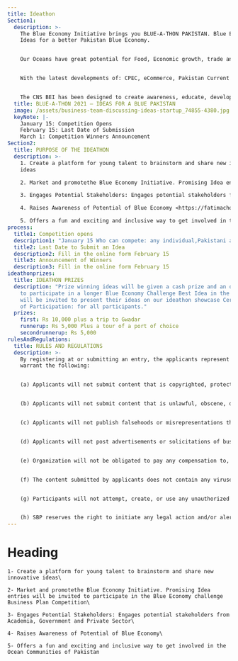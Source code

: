 ```yaml
---
title: Ideathon
Section1:
  description: >-
    The Blue Economy Initiative brings you BLUE-A-THON PAKISTAN. Blue Economy
    Ideas for a better Pakistan Blue Economy.


    Our Oceans have great potential for Food, Economic growth, trade and logistics, tourism, and leisure. We are at a crossroads where we can set the stage for sustainable growth that will reward generations to come.


    With the latest developments of: CPEC, eCommerce, Pakistan Current affairs, Tourism Opportunities, it is important that a vibrant coastal ecosystem is developed in a manner such as to protect rights of existing human and wildlife and nature as well as find the potential to grow.


    The CNS BEI has been designed to create awareness, educate, develop mentor and coach and implement blue economy initiatives through learning from the data available on the portal. We are inviting youth and academia to look at these opportunities in various sectors, their real-life examples, and then follow the strategies of adoption, adaptation, or invention. This is the first of the kind attempt where an organization is working in multidimensional strategies for fast-tracking the growth of Blue Economy in Pakistan.
  title: BLUE-A-THON 2021 – IDEAS FOR A BLUE PAKISTAN
  image: /assets/business-team-discussing-ideas-startup_74855-4380.jpg
  keyNote: |-
    January 15: Competition Opens
    February 15: Last Date of Submission
    March 1: Competition Winners Announcement
Section2:
  title: PURPOSE OF THE IDEATHON
  description: >-
    1. Create a platform for young talent to brainstorm and share new innovative
    ideas

    2. Market and promotethe Blue Economy Initiative. Promising Idea entries will be invited to participate in the Blue Economy challenge Business Plan Competition

    3. Engages Potential Stakeholders: Engages potential stakeholders from Academia, Government and Private Sector

    4. Raises Awareness of Potential of Blue Economy <https://fatimachoudhripk.wixsite.com/canbei/ideathon>

    5. Offers a fun and exciting and inclusive way to get involved in the Ocean Communities of Pakistan
process:
  title1: Competition opens
  description1: "January 15 Who can compete: any individual,Pakistani age 15 and above"
  title2: Last Date to Submit an Idea
  description2: Fill in the online form February 15
  title3: Announcement of Winners
  description3: Fill in the online form February 15
ideathonprizes:
  title: IDEATHON PRIZES
  description: "Prize winning ideas will be given a cash prize and an opportunity
    to participate in a longer Blue Economy Challenge Best Idea in the Theme:
    will be invited to present their ideas on our ideathon showcase Certificates
    of Participation: for all participants."
  prizes:
    first: Rs 10,000 plus a trip to Gwadar
    runnerup: Rs 5,000 Plus a tour of a port of choice
    secondrunnerup: Rs 5,000
rulesAndRegulations:
  title: RULES AND REGULATIONS
  description: >-
    By registering at or submitting an entry, the applicants represent and
    warrant the following:


    (a)	Applicants will not submit content that is copyrighted, protected by trade secret or otherwise subject to third party intellectual property rights or other proprietary rights, including privacy and publicity rights, unless the individual is the owner of such rights or has permission from the rightful owner to post the content and participate in the Ideathon;


    (b)	Applicants will not submit content that is unlawful, obscene, defamatory, threatening, hateful, racially or ethnically offensive, or encourages conduct that would be considered a criminal offense, give rise to civil liability or is otherwise inappropriate;


    (c)	Applicants will not publish falsehoods or misrepresentations that could damage the reputation of organizers;


    (d)	Applicants will not post advertisements or solicitations of business;


    (e)	Organization will not be obligated to pay any compensation to, or permit any participation by, any third party in connection with the use, reproduction, modification, publication, display or other exploitation of any of the content that is submitted;


    (f)	The content submitted by applicants does not contain any viruses, Trojan horses, worms or other disabling devices or malicious code; and


    (g)	Participants will not attempt, create, or use any unauthorized access toorganizers or other digital communication or data storage systems.


    (h)	SBP reserves the right to initiate any legal action and/or alert authorities in the case of any property damage or theft or any other violation of law or violation of this Agreement.
---
```


# Heading


    1- Create a platform for young talent to brainstorm and share new innovative ideas\

    2- Market and promotethe Blue Economy Initiative. Promising Idea entries will be invited to participate in the Blue Economy challenge Business Plan Competition\

    3- Engages Potential Stakeholders: Engages potential stakeholders from Academia, Government and Private Sector\

    4- Raises Awareness of Potential of Blue Economy\

    5- Offers a fun and exciting and inclusive way to get involved in the Ocean Communities of Pakistan
